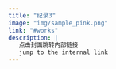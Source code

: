 ```yaml
---
title: "纪录3"
image: "img/sample_pink.png"
link: "#works"
description: |
   点击封面跳转内部链接  
   jump to the internal link
---
```


